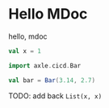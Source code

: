 # Hello MDoc

hello, mdoc

```scala mdoc
val x = 1

import axle.cicd.Bar

val bar = Bar(3.14, 2.7)
```

TODO: add back `List(x, x)`

